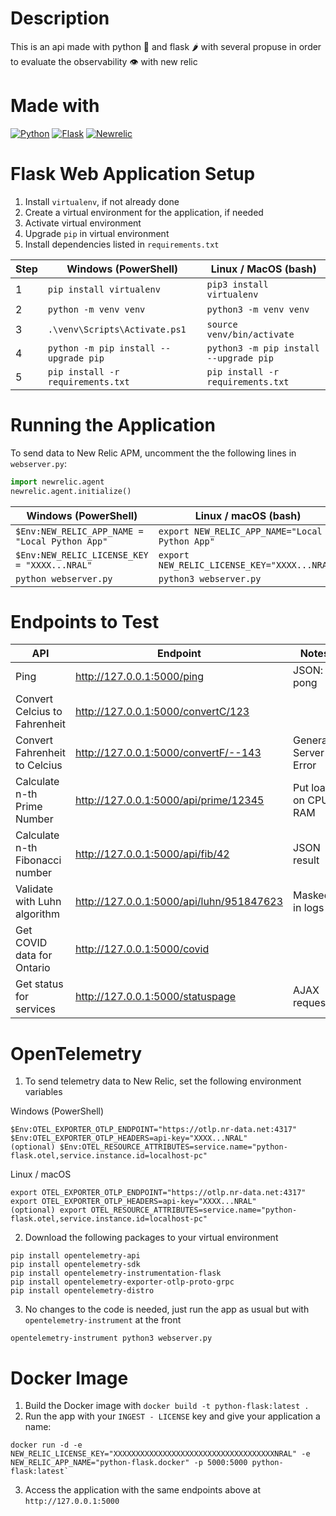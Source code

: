 # Description
This is an api made with python 🐍 and flask 🌶️ with several propuse in order to evaluate the observability 👁️ with new relic

# Made with
[![Python](https://img.shields.io/badge/python-2b5b84?style=for-the-badge&logo=python&logoColor=white&labelColor=000000)]()
[![Flask](https://img.shields.io/badge/flask-000000?style=for-the-badge&logo=flask&logoColor=white&labelColor=000000)]()
[![Newrelic](https://img.shields.io/badge/newrelic-1ce783?style=for-the-badge&logo=newrelic&logoColor=white&labelColor=000000)]()


# Flask Web Application Setup

1. Install `virtualenv`, if not already done
1. Create a virtual environment for the application, if needed
1. Activate virtual environment
1. Upgrade `pip` in virtual environment
1. Install dependencies listed in `requirements.txt`


| Step | Windows (PowerShell)                  | Linux / MacOS (bash)                   |
|------|---------------------------------------|----------------------------------------|
| 1    | `pip install virtualenv`              | `pip3 install virtualenv`              |
| 2    | `python -m venv venv`                 | `python3 -m venv venv`                 |
| 3    | `.\venv\Scripts\Activate.ps1`         | `source venv/bin/activate`             |
| 4    | `python -m pip install --upgrade pip` | `python3 -m pip install --upgrade pip` |
| 5    | `pip install -r requirements.txt`     | `pip install -r requirements.txt`      |


# Running the Application
To send data to New Relic APM, uncomment the the following lines in `webserver.py`:
```python
import newrelic.agent
newrelic.agent.initialize()
```

| Windows (PowerShell)                           | Linux / macOS (bash)                           |
|------------------------------------------------|------------------------------------------------|
| `$Env:NEW_RELIC_APP_NAME = "Local Python App"` | `export NEW_RELIC_APP_NAME="Local Python App"` |
| `$Env:NEW_RELIC_LICENSE_KEY = "XXXX...NRAL"`   | `export NEW_RELIC_LICENSE_KEY="XXXX...NRAL"`   |
| `python webserver.py`                          | `python3 webserver.py`                         |


# Endpoints to Test

| API                             | Endpoint                                 | Notes                 |
|---------------------------------|------------------------------------------|-----------------------|
| Ping                            | http://127.0.0.1:5000/ping               | JSON: pong            |
| Convert Celcius to Fahrenheit   | http://127.0.0.1:5000/convertC/123       |                       |
| Convert Fahrenheit to Celcius   | http://127.0.0.1:5000/convertF/--143     | Generate Server Error |
| Calculate n-th Prime Number     | http://127.0.0.1:5000/api/prime/12345    | Put load on CPU / RAM |
| Calculate n-th Fibonacci number | http://127.0.0.1:5000/api/fib/42         | JSON result           |
| Validate with Luhn algorithm    | http://127.0.0.1:5000/api/luhn/951847623 | Masked in logs        |
| Get COVID data for Ontario      | http://127.0.0.1:5000/covid              |                       |
| Get status for services         | http://127.0.0.1:5000/statuspage         | AJAX request          |

# OpenTelemetry
1. To send telemetry data to New Relic, set the following environment variables

Windows (PowerShell)
```
$Env:OTEL_EXPORTER_OTLP_ENDPOINT="https://otlp.nr-data.net:4317"
$Env:OTEL_EXPORTER_OTLP_HEADERS=api-key="XXXX...NRAL"
(optional) $Env:OTEL_RESOURCE_ATTRIBUTES=service.name="python-flask.otel,service.instance.id=localhost-pc"
```

Linux / macOS
```
export OTEL_EXPORTER_OTLP_ENDPOINT="https://otlp.nr-data.net:4317"
export OTEL_EXPORTER_OTLP_HEADERS=api-key="XXXX...NRAL"
(optional) export OTEL_RESOURCE_ATTRIBUTES=service.name="python-flask.otel,service.instance.id=localhost-pc"
```

2. Download the following packages to your virtual environment
```
pip install opentelemetry-api
pip install opentelemetry-sdk
pip install opentelemetry-instrumentation-flask
pip install opentelemetry-exporter-otlp-proto-grpc
pip install opentelemetry-distro
```

3. No changes to the code is needed, just run the app as usual but with `opentelemetry-instrument` at the front
```
opentelemetry-instrument python3 webserver.py
```

# Docker Image
1. Build the Docker image with `docker build -t python-flask:latest .`
2. Run the app with your `INGEST - LICENSE` key and give your application a name:
```
docker run -d -e NEW_RELIC_LICENSE_KEY="XXXXXXXXXXXXXXXXXXXXXXXXXXXXXXXXXXXXNRAL" -e NEW_RELIC_APP_NAME="python-flask.docker" -p 5000:5000 python-flask:latest`
```
3. Access the application with the same endpoints above at `http://127.0.0.1:5000`

